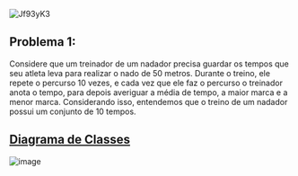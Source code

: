 ![Jf93yK3](https://github.com/user-attachments/assets/bfe6ab02-dce6-4fb1-870b-935232a28cb8)


<h2>Problema 1:</h2>

<p>
  Considere que um treinador de um nadador precisa guardar os tempos que seu atleta leva para realizar o nado de 50 metros. Durante o treino, ele repete o percurso 10 vezes, e cada vez que ele faz o percurso o treinador anota o tempo, para depois averiguar a média de tempo, a maior marca e a menor marca. Considerando isso, entendemos que o treino de um nadador possui um conjunto de 10 tempos.
</p>


<h2><a href="https://github.com/jpgercc/AtividadeRequisitos/blob/main/Problema%201/diagrama_classes.uml" ">Diagrama de Classes</a></h2>

![image](https://github.com/user-attachments/assets/2627d778-c2e7-4e42-a2ff-036bcc4ce60f)


